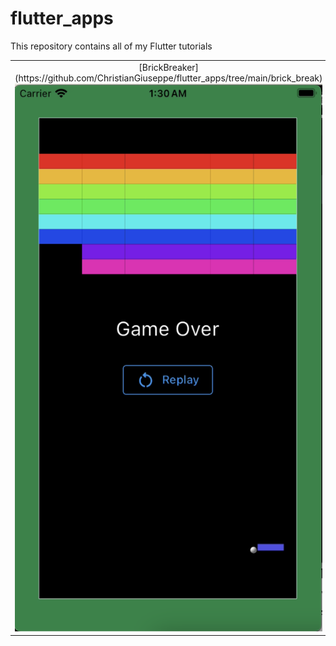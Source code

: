# flutter_apps
This repository contains all of my Flutter tutorials


<div style="text-align: center"><table><tr>
	<td style="text-align: center, width: 180">
    	[BrickBreaker](https://github.com/ChristianGiuseppe/flutter_apps/tree/main/brick_break)
    	<img alt="Stream" src="https://github.com/ChristianGiuseppe/flutter_apps/blob/main/brick_break/BrickBreak_end.png" /> 
	</td>
   	
   <td style="text-align: center">
   <!--  <img width="180" alt="BMW" src="https://user-images.githubusercontent.com/1295961/160239273-ce881c0c-c3de-4953-9448-dfd12d7ffe30.png">
  
    BMW
    Connect -->

  </td>


  <td style="text-align: center">
    <!-- <img width="180" alt="BlueAquilae Twitter Meteo" src="https://user-images.githubusercontent.com/1295961/160238906-540a4a0d-b721-4c73-8b58-58b96b5e6414.png"> -->
  

   <!--  Calendar 
    Meteo
 -->
  </td>


</tr></table></div>